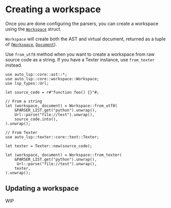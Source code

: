 # Creating a workspace

Once you are done configuring the parsers, you can create a workspace using the [`Workspace`](https://docs.rs/auto-lsp/latest/auto_lsp/core/workspace/struct.Workspace.html) struct.

`Workspace` will create both the AST and virtual document, returned as a tuple of ([`Workspace`](https://docs.rs/auto-lsp/latest/auto_lsp/core/workspace/struct.Workspace.html), [`Document`](https://docs.rs/auto-lsp/latest/auto_lsp/core/document/struct.Document.html)).

Use `from_utf8` method when you want to create a workspace from raw source code as a string.
If you have a Texter instance, use `from_texter` instead.

```rust, ignore
use auto_lsp::core::ast::*;
use auto_lsp::core::workspace::Workspace;
use lsp_types::Url;

let source_code = r#"function foo() {}"#;

// From a string
let (workspace, document) = Workspace::from_utf8(
    &PARSER_LIST.get("python").unwrap(),
    Url::parse("file://test").unwrap(),
    source_code.into(),
).unwrap();

// From Texter
use auto_lsp::texter::core::text::Texter;

let texter = Texter::new(source_code);

let (workspace, document) = Workspace::from_texter(
    &PARSER_LIST.get("python").unwrap(),
     Url::parse("file://test").unwrap(),
    texter,
).unwrap();
```

## Updating a workspace

WIP
